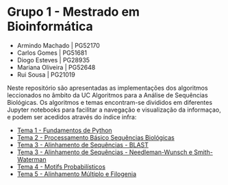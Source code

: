 # Grupo 1 - Mestrado em Bioinformática

* Armindo Machado  | PG52170
* Carlos Gomes     | PG51681
* Diogo Esteves    | PG28935
* Mariana Oliveira | PG52648
* Rui Sousa        | PG21019

Neste repositório são apresentadas as implementações dos algoritmos leccionados no âmbito da UC Algoritmos para a Análise de Sequências Biológicas. Os algoritmos e temas encontram-se divididos em diferentes Jupyter notebooks para facilitar a navegação e visualização da informaçao, e podem ser acedidos através do índice infra:

* [Tema 1 - Fundamentos de Python](https://github.com/rezekiz/exercicios-algoritmos-bioseqs/blob/main/tema-1-fundamentos-python.ipynb)
* [Tema 2 - Processamento Básico Sequências Biológicas](https://github.com/rezekiz/exercicios-algoritmos-bioseqs/blob/main/tema-2-processamento-sequencias.ipynb)
* [Tema 3 - Alinhamento de Sequências - BLAST](https://github.com/rezekiz/exercicios-algoritmos-bioseqs/blob/main/tema-3-1-alinhamento-blast.ipynb)
* [Tema 3 - Alinhamento de Sequências - Needleman-Wunsch e Smith-Waterman](https://github.com/rezekiz/exercicios-algoritmos-bioseqs/blob/main/tema-3-2-alinhamento-nw-sw.ipynb)
* [Tema 4 - Motifs Probabilísticos](https://github.com/rezekiz/exercicios-algoritmos-bioseqs/blob/main/tema-4-motifs-probabilisticos.ipynb)
* [Tema 5 - Alinhamento Múltiplo e Filogenia](https://github.com/rezekiz/exercicios-algoritmos-bioseqs/blob/main/tema-5-filogenia.ipynb)
